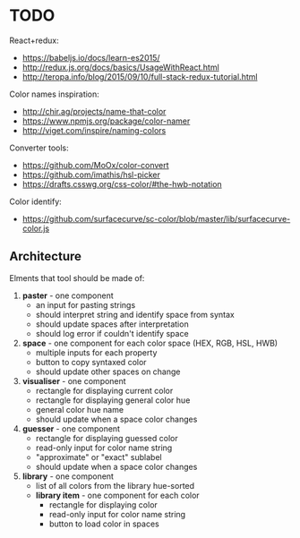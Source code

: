 # TODO

React+redux:

- https://babeljs.io/docs/learn-es2015/
- http://redux.js.org/docs/basics/UsageWithReact.html
- http://teropa.info/blog/2015/09/10/full-stack-redux-tutorial.html

Color names inspiration:

- http://chir.ag/projects/name-that-color
- https://www.npmjs.org/package/color-namer
- http://viget.com/inspire/naming-colors

Converter tools:

- https://github.com/MoOx/color-convert
- https://github.com/imathis/hsl-picker
- https://drafts.csswg.org/css-color/#the-hwb-notation

Color identify:

- https://github.com/surfacecurve/sc-color/blob/master/lib/surfacecurve-color.js


## Architecture

Elments that tool should be made of:

1. **paster** - one component
    - an input for pasting strings
    - should interpret string and identify space from syntax
    - should update spaces after interpretation
    - should log error if couldn't identify space
2. **space** - one component for each color space (HEX, RGB, HSL, HWB)
    - multiple inputs for each property
    - button to copy syntaxed color
    - should update other spaces on change
3. **visualiser** - one component
    - rectangle for displaying current color
    - rectangle for displaying general color hue
    - general color hue name
    - should update when a space color changes
4. **guesser** - one component
    - rectangle for displaying guessed color
    - read-only input for color name string
    - "approximate" or "exact" sublabel
    - should update when a space color changes
5. **library** - one component
    - list of all colors from the library hue-sorted
    - **library item** - one component for each color
        - rectangle for displaying color
        - read-only input for color name string
        - button to load color in spaces
